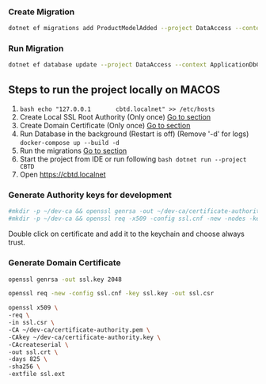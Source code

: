 ### Create Migration

```bash
dotnet ef migrations add ProductModelAdded --project DataAccess --context ApplicationDbContext --startup-project CBTD --verbose
```

### Run Migration

```bash
dotnet ef database update --project DataAccess --context ApplicationDbContext --startup-project CBTD --verbose
```

## Steps to run the project locally on MACOS
1. ```bash echo "127.0.0.1       cbtd.localnet" >> /etc/hosts```
2. Create Local SSL Root Authority (Only once) [Go to section](#generate-authority-keys-for-development)
3. Create Domain Certificate (Only once) [Go to section](#generate-domain-certificate)
4. Run Database in the background (Restart is off) (Remove '-d' for logs) ```docker-compose up --build -d```
5. Run the migrations [Go to section](#run-migration)
6. Start the project from IDE or run following ```bash dotnet run --project CBTD```
7. Open https://cbtd.localnet

### Generate Authority keys for development

```bash
#mkdir -p ~/dev-ca && openssl genrsa -out ~/dev-ca/certificate-authority.key 2048
#mkdir -p ~/dev-ca && openssl req -x509 -config ssl.cnf -new -nodes -key ~/dev-ca/certificate-authority.key -sha256 -days 1825 -out ~/dev-ca/certificate-authority.pem
```
Double click on certificate and add it to the keychain and choose always trust.

### Generate Domain Certificate

```bash
openssl genrsa -out ssl.key 2048

openssl req -new -config ssl.cnf -key ssl.key -out ssl.csr

openssl x509 \
-req \
-in ssl.csr \
-CA ~/dev-ca/certificate-authority.pem \
-CAkey ~/dev-ca/certificate-authority.key \
-CAcreateserial \
-out ssl.crt \
-days 825 \
-sha256 \
-extfile ssl.ext
```